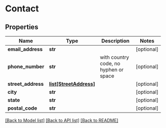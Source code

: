 # Contact

## Properties
Name | Type | Description | Notes
------------ | ------------- | ------------- | -------------
**email_address** | **str** |  | [optional] 
**phone_number** | **str** | with country code, no hyphen or space | [optional] 
**street_address** | [**list[StreetAddress]**](StreetAddress.md) |  | [optional] 
**city** | **str** |  | [optional] 
**state** | **str** |  | [optional] 
**postal_code** | **str** |  | [optional] 

[[Back to Model list]](../README.md#documentation-for-models) [[Back to API list]](../README.md#documentation-for-api-endpoints) [[Back to README]](../README.md)


